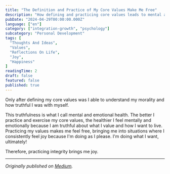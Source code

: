 ```yaml
---
title: "The Definition and Practice of My Core Values Make Me Free"
description: "How defining and practicing core values leads to mental and emotional freedom"
pubDate: "2024-04-29T00:00:00.000Z"
language: ["en"]
category: ["integration-growth", "psychology"]
subcategory: "Personal Development"
tags: [
  "Thoughts And Ideas",
  "Values",
  "Reflections On Life",
  "Joy",
  "Happiness"
]
readingTime: 2
draft: false
featured: false
published: true
---
```


Only after defining my core values was I able to understand my morality and how truthful I was with myself.

This truthfulness is what I call mental and emotional health.
The better I practice and exercise my core values, the healthier I feel mentally and emotionally because I am truthful about what I value and how I want to live. Practicing my values makes me feel free, bringing me into situations where I consistently feel joy because I'm doing as I please. I'm doing what I want, ultimately!

Therefore, practicing integrity brings me joy.

---

*Originally published on [Medium](https://wizards777.medium.com/the-definition-and-practice-of-my-core-values-make-me-free-a11ea789fc72).* 
